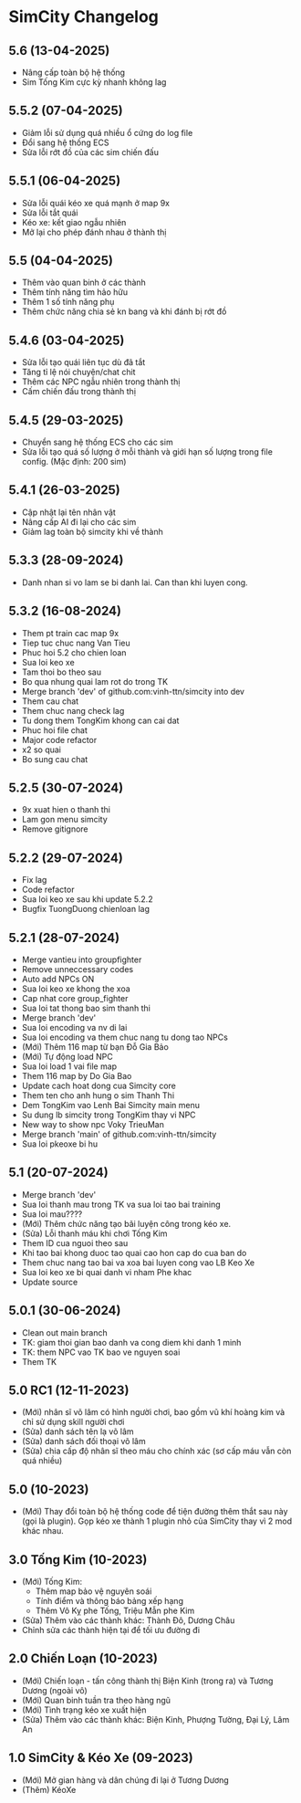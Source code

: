 # SimCity Changelog

## 5.6 (13-04-2025)
- Nâng cấp toàn bộ hệ thống
- Sim Tống Kim cực kỳ nhanh không lag

## 5.5.2 (07-04-2025)
- Giảm lỗi sử dụng quá nhiều ổ cứng do log file
- Đổi sang hệ thống ECS
- Sửa lỗi rớt đồ của các sim chiến đấu

## 5.5.1 (06-04-2025)
- Sửa lỗi quái kéo xe quá mạnh ở map 9x
- Sửa lỗi tắt quái
- Kéo xe: kết giao ngẫu nhiên
- Mở lại cho phép đánh nhau ở thành thị

## 5.5 (04-04-2025)
- Thêm vào quan binh ở các thành
- Thêm tính năng tìm hảo hữu
- Thêm 1 số tính năng phụ
- Thêm chức năng chia sẻ kn bang và khi đánh bị rớt đồ

## 5.4.6 (03-04-2025)
- Sửa lỗi tạo quái liên tục dù đã tắt
- Tăng tỉ lệ nói chuyện/chat chit
- Thêm các NPC ngẫu nhiên trong thành thị
- Cấm chiến đấu trong thành thị

## 5.4.5 (29-03-2025)
- Chuyển sang hệ thống ECS cho các sim
- Sửa lỗi tạo quá số lượng ở mỗi thành và giới hạn số lượng trong file config. (Mặc định: 200 sim)

## 5.4.1 (26-03-2025)
- Cập nhật lại tên nhân vật
- Nâng cấp AI đi lại cho các sim
- Giảm lag toàn bộ simcity khi về thành

## 5.3.3 (28-09-2024)
- Danh nhan si vo lam se bi danh lai. Can than khi luyen cong.

## 5.3.2 (16-08-2024)
- Them pt train cac map 9x
- Tiep tuc chuc nang Van Tieu
- Phuc hoi 5.2 cho chien loan
- Sua loi keo xe
- Tam thoi bo theo sau
- Bo qua nhung quai lam rot do trong TK
- Merge branch 'dev' of github.com:vinh-ttn/simcity into dev
- Them cau chat
- Them chuc nang check lag
- Tu dong them TongKim khong can cai dat
- Phuc hoi file chat
- Major code refactor
- x2 so quai
- Bo sung cau chat

## 5.2.5 (30-07-2024)
- 9x xuat hien o thanh thi
- Lam gon menu simcity
- Remove gitignore

## 5.2.2 (29-07-2024)
- Fix lag
- Code refactor
- Sua loi keo xe sau khi update 5.2.2
- Bugfix TuongDuong chienloan lag

## 5.2.1 (28-07-2024)
- Merge vantieu into groupfighter
- Remove unneccessary codes
- Auto add NPCs ON
- Sua loi keo xe khong the xoa
- Cap nhat core group_fighter
- Sua loi tat thong bao sim thanh thi
- Merge branch 'dev'
- Sua loi encoding va nv di lai
- Sua loi encoding va them chuc nang tu dong tao NPCs
- (Mới) Thêm 116 map từ bạn Đỗ Gia Bảo
- (Mới) Tự động load NPC
- Sua loi load 1 vai file map
- Them 116 map by Do Gia Bao
- Update cach hoat dong cua Simcity core
- Them ten cho anh hung o sim Thanh Thi
- Dem TongKim vao Lenh Bai Simcity main menu
- Su dung lb simcity trong TongKim thay vi NPC
- New way to show npc Voky TrieuMan
- Merge branch 'main' of github.com:vinh-ttn/simcity
- Sua loi pkeoxe bi hu

## 5.1 (20-07-2024)
- Merge branch 'dev'
- Sua loi thanh mau trong TK va sua loi tao bai training
- Sua loi mau????
- (Mới) Thêm chức năng tạo bãi luyện công trong kéo xe.
- (Sửa) Lỗi thanh máu khi chơi Tống Kim
- Them ID cua nguoi theo sau
- Khi tao bai khong duoc tao quai cao hon cap do cua ban do
- Them chuc nang tao bai va xoa bai luyen cong vao LB Keo Xe
- Sua loi keo xe bi quai danh vi nham Phe khac
- Update source

## 5.0.1 (30-06-2024)
- Clean out main branch
- TK: giam thoi gian bao danh va cong diem khi danh 1 minh
- TK: them NPC vao TK bao ve nguyen soai
- Them TK

## 5.0 RC1 (12-11-2023)
- (Mới) nhân sĩ võ lâm có hình người chơi, bao gồm vũ khí hoàng kim và chỉ sử dụng skill người chơi
- (Sửa) danh sách tên lạ võ lâm
- (Sửa) danh sách đối thoại võ lâm
- (Sửa) chia cấp độ nhân sĩ theo máu cho chính xác (sơ cấp máu vẫn còn quá nhiều)

## 5.0 (10-2023)
- (Mới) Thay đổi toàn bộ hệ thống code để tiện đường thêm thắt sau này (gọi là plugin). Gọp kéo xe thành 1 plugin nhỏ của SimCity thay vì 2 mod khác nhau.

## 3.0 Tống Kim (10-2023)
- (Mới) Tống Kim:
  - Thêm map bảo vệ nguyên soái
  - Tính điểm và thông báo bảng xếp hạng
  - Thêm Vô Kỵ phe Tống, Triệu Mẫn phe Kim
- (Sửa) Thêm vào các thành khác: Thành Đô, Dương Châu
- Chỉnh sửa các thành hiện tại để tối ưu đường đi

## 2.0 Chiến Loạn (10-2023)
- (Mới) Chiến loạn - tấn công thành thị Biện Kinh (trong ra) và Tương Dương (ngoài vô)
- (Mới) Quan binh tuần tra theo hàng ngũ
- (Mới) Tình trạng kéo xe xuất hiện
- (Sửa) Thêm vào các thành khác: Biện Kinh, Phượng Tường, Đại Lý, Lâm An

## 1.0 SimCity & Kéo Xe (09-2023)
- (Mới) Mở gian hàng và dân chúng đi lại ở Tương Dương
- (Thêm) KéoXe

